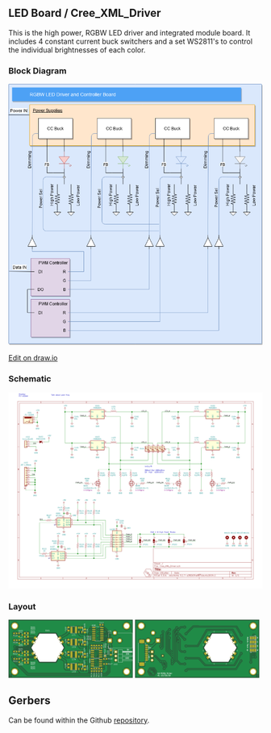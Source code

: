 ## LED Board / Cree_XML_Driver
This is the high power, RGBW LED driver and integrated module board. It includes 4 constant current buck switchers and a set WS2811's to control the individual brightnesses of each color.

### Block Diagram
[![Cree_XML_Driver_Diagram](docs/SAEMS_LedDriver.png)](docs/SAEMS_LedDriver.png)

[Edit on draw.io](https://app.diagrams.net/#HUCF-SAEMS%2FElectronics%2Fmain%2Fsubprojects%2FCree_XML_Driver%2Fdocs%2FSAEMS_LedDriver.png)

### Schematic
[![Cree_XML_Driver-schematic](docs/img/Cree_XML_Driver-schematic.svg)](docs/Cree_XML_Driver-schematic.pdf)

### Layout
<span><img src="docs/img/Cree_XML_Driver-top.svg" alt="PCB Top" width="49%"/></span>
<span><img src="docs/img/Cree_XML_Driver-bottom.svg" alt="PCB Bottom" width="49%"/></span>

## Gerbers
Can be found within the Github [repository](build/gerbers).
